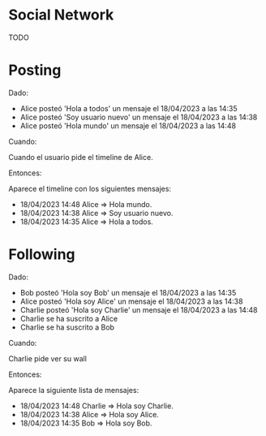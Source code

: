 # Social Network
TODO

# Posting

Dado: 

- Alice posteó 'Hola a todos' un mensaje el 18/04/2023 a las 14:35
- Alice posteó 'Soy usuario nuevo' un mensaje el 18/04/2023 a las 14:38
- Alice posteó 'Hola mundo' un mensaje el 18/04/2023 a las 14:48
 
Cuando:

 Cuando el usuario pide el timeline de Alice.

Entonces:

Aparece el timeline con los siguientes mensajes:

- 18/04/2023 14:48 Alice => Hola mundo.
- 18/04/2023 14:38 Alice => Soy usuario nuevo.
- 18/04/2023 14:35 Alice => Hola a todos.

# Following

Dado: 

- Bob posteó 'Hola soy Bob' un mensaje el 18/04/2023 a las 14:35
- Alice posteó 'Hola soy Alice' un mensaje el 18/04/2023 a las 14:38
- Charlie posteó 'Hola soy Charlie' un mensaje el 18/04/2023 a las 14:48
- Charlie se ha suscrito a Alice
- Charlie se ha suscrito a Bob
 
Cuando:

Charlie pide ver su wall

Entonces:

Aparece la siguiente lista de mensajes:
- 18/04/2023 14:48 Charlie => Hola soy Charlie.
- 18/04/2023 14:38 Alice => Hola soy Alice.
- 18/04/2023 14:35 Bob => Hola soy Bob.
